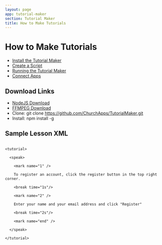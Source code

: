 ```yaml
---
layout: page
app: tutorial-maker
section: Tutorial Maker
title: How to Make Tutorials
---
```


# How to Make Tutorials

<div id="videoContainer">
  <ul id="playlist">
      <li class="active"><a href="../videos/tutorial-maker/install/output.mp4">Install the Tutorial Maker</a></li>
      <li><a href="../videos/tutorial-maker/create/output.mp4">Create a Script</a></li>
      <li><a href="../videos/lessons/schedule-lesson/output.mp4">Running the Tutorial Maker</a></li>
      <li><a href="../videos/tutorial-maker/run/output.mp4">Connect Apps</a></li>
  </ul>
</div>

## Download Links
- [NodeJS Download](https://nodejs.org/en)
- [FFMPEG Download](https://ffmpeg.org/download.html#build-windows)
- Clone: git clone https://github.com/ChurchApps/TutorialMaker.git
- Install: npm install -g

## Sample Lesson XML
<code>
&lt;tutorial&gt;<br/>
  &lt;speak&gt;<br/>
    &lt;mark name=&quot;1&quot; /&gt;<br/>
    To register an account, click the register button in the top right corner.<br/>
    &lt;break time=&quot;1s&quot;/&gt;<br/>
    &lt;mark name=&quot;2&quot; /&gt;<br/>
    Enter your name and your email address and click &quot;Register&quot;<br/>
    &lt;break time=&quot;2s&quot;/&gt;<br/>
    &lt;mark name=&quot;end&quot; /&gt;<br/>
  &lt;/speak&gt;<br/>
&lt;/tutorial&gt;<br/>
</code>